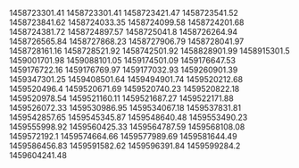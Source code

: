 1458723301.41
1458723301.41
1458723421.47
1458723541.52
1458723841.62
1458724033.35
1458724099.58
1458724201.68
1458724381.72
1458724897.57
1458725041.8
1458726264.94
1458726565.84
1458727868.23
1458727906.79
1458728041.97
1458728161.16
1458728521.92
1458742501.92
1458828901.99
1458915301.5
1459001701.98
1459088101.05
1459174501.09
1459176647.53
1459176722.16
1459176769.97
1459177032.93
1459260901.39
1459347301.25
1459408501.64
1459494901.74
1459520212.68
1459520496.4
1459520671.69
1459520740.23
1459520822.18
1459520978.54
1459521160.11
1459521687.27
1459522171.88
1459526072.33
1459530986.95
1459534067.18
1459537831.81
1459542857.65
1459545345.87
1459548640.48
1459553490.23
1459555998.92
1459560425.33
1459564787.59
1459568108.08
1459572192.1
1459574664.66
1459577989.69
1459581644.49
1459586456.83
1459591582.62
1459596391.84
1459599284.2
1459604241.48

